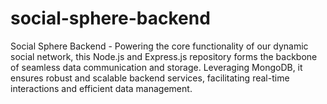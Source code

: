 # social-sphere-backend
Social Sphere Backend - Powering the core functionality of our dynamic social network, this Node.js and Express.js repository forms the backbone of seamless data communication and storage. Leveraging MongoDB, it ensures robust and scalable backend services, facilitating real-time interactions and efficient data management. 
